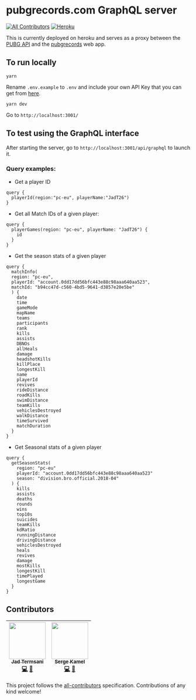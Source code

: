 # pubgrecords.com GraphQL server

[![All Contributors](https://img.shields.io/badge/all_contributors-2-orange.svg?style=flat-square)](#contributors)
[![Heroku](http://heroku-badges.herokuapp.com/?app=pubgrecords-graphql)](https://pubgrecords-graphql.herokuapp.com/)

This is currently deployed on heroku and serves as a proxy between the [PUBG API](https://documentation.playbattlegrounds.com/en/introduction.html) and the [pubgrecords](https://www.pubgrecords.com) web app.

## To run locally

```
yarn
```

Rename `.env.example` to `.env` and include your own API Key that you can get from [here](https://developer.playbattlegrounds.com/).

```
yarn dev
```

Go to `http://localhost:3001/`

## To test using the GraphQL interface

After starting the server, go to `http://localhost:3001/api/graphql` to launch it.

### Query examples:

- Get a player ID 

```
query {
  playerId(region:"pc-eu", playerName:"JadT26")
}
```

- Get all Match IDs of a given player:

```
query {
  playerGames(region: "pc-eu", playerName: "JadT26") {
    id
  }
}
```

- Get the season stats of a given player

```
query {
  matchInfo(
  region: "pc-eu",
  playerId: "account.0dd17dd56bfc443e88c98aaa640aa523",
  matchId: "b94cc47d-c560-4bd5-9641-d3857e20e5be"
  ) {
    date
    time
    gameMode
    mapName
    teams
    participants
    rank
    kills
    assists
    DBNOs
    allHeals
    damage
    headshotKills
    killPlace
    longestKill
    name
    playerId
    revives
    rideDistance
    roadKills
    swimDistance
    teamKills
    vehiclesDestroyed
    walkDistance
    timeSurvived
    matchDuration
  }
}
```
- Get Seasonal stats of a given player

```
query {
  getSeasonStats(
    region: "pc-eu"
    playerId: "account.0dd17dd56bfc443e88c98aaa640aa523"
    season: "division.bro.official.2018-04"
  ) {
    kills
    assists
    deaths
    rounds
    wins
    top10s
    suicides
    teamKills
    kdRatio
    runningDistance
    drivingDistance
    vehiclesDestroyed
    heals
    revives
    damage
    mostKills
    longestKill
    timePlayed
    longestGame
  }
}
```


## Contributors

<!-- ALL-CONTRIBUTORS-LIST:START - Do not remove or modify this section -->
<!-- prettier-ignore -->
| [<img src="https://avatars0.githubusercontent.com/u/32297675?v=4" width="100px;"/><br /><sub><b>Jad Termsani</b></sub>](https://github.com/JadTermsani)<br />[💻](https://github.com/JadTermsani/PubgRecords-server/commits?author=JadTermsani "Code") [📖](https://github.com/JadTermsani/PubgRecords-server/commits?author=JadTermsani "Documentation") | [<img src="https://avatars1.githubusercontent.com/u/7265811?v=4" width="100px;"/><br /><sub><b>Serge Kamel</b></sub>](https://github.com/Faultless)<br />[💻](https://github.com/JadTermsani/PubgRecords-server/commits?author=Faultless "Code") [📖](https://github.com/JadTermsani/PubgRecords-server/commits?author=Faultless "Documentation")
| :---: | :---: |

<!-- ALL-CONTRIBUTORS-LIST:END -->

This project follows the [all-contributors](https://github.com/kentcdodds/all-contributors) specification. Contributions of any kind welcome!
